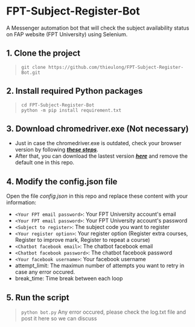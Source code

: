 # FPT-Subject-Register-Bot
A Messenger automation bot that will check the subject availability status on FAP website (FPT University) using Selenium.  
  
## 1. Clone the project
> `git clone https://github.com/thieulong/FPT-Subject-Register-Bot.git`  

## 2. Install required Python packages
> `cd FPT-Subject-Register-Bot`  
> `python -m pip install requirement.txt`  

## 3. Download chromedriver.exe (Not necessary)
- Just in case the chromedriver.exe is outdated, check your browser version by following [***these steps***](https://www.businessinsider.com/what-version-of-google-chrome-do-i-have).  
- After that, you can download the lastest version [***here***](https://chromedriver.chromium.org/downloads) and remove the default one in this repo.   

## 4. Modify the config.json file
Open the file *config.json* in this repo and replace these content with your information:  
- `<Your FPT email password>`: Your FPT University account's email
- `<Your FPT email password>`: Your FPT University account's password
- `<Subject to register>`: The subject code you want to register
- `<Your register option>`: Your register option (Register extra courses, Register to improve mark, Register to repeat a course)
- `<Chatbot facebook email>`: The chatbot facebook email 
- `<Chatbot facebook password>`: The chatbot facebook password
- `<Your facebook username>`: Your facebook username 
- attempt_limit: The maximun number of attempts you want to retry in case any error occured.
- break_time: Time break between each loop

## 5. Run the script
> `python bot.py`
Any error occured, please check the log.txt file and post it here so we can discuss
